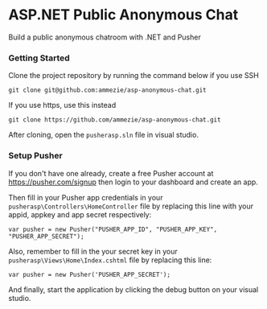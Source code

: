 # ASP.NET Public Anonymous Chat 
Build a public anonymous chatroom with .NET and Pusher

### Getting Started

Clone the project repository by running the command below if you use SSH

```
git clone git@github.com:ammezie/asp-anonymous-chat.git
```

If you use https, use this instead

```
git clone https://github.com/ammezie/asp-anonymous-chat.git
```

After cloning, open the `pusherasp.sln` file in visual studio.

### Setup Pusher

If you don't have one already, create a free Pusher account at https://pusher.com/signup then login to your dashboard and create an app. 


Then fill in your Pusher app credentials in your `pusherasp\Controllers\HomeController` file by replacing this line with your appid, appkey and app secret respectively:

```
var pusher = new Pusher("PUSHER_APP_ID", "PUSHER_APP_KEY", "PUSHER_APP_SECRET");
```

Also, remember to fill in the your secret key in your `pusherasp\Views\Home\Index.cshtml` file by replacing this line:

```
var pusher = new Pusher('PUSHER_APP_SECRET');
```

And finally, start the application by clicking the debug button on your visual studio.